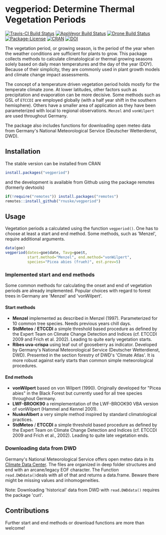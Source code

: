 # vegperiod: Determine Thermal Vegetation Periods 

[![Travis-CI Build Status](https://travis-ci.org/rnuske/vegperiod.svg?branch=master)](https://travis-ci.org/rnuske/vegperiod) 
[![AppVeyor Build Status](https://ci.appveyor.com/api/projects/status/github/rnuske/vegperiod?branch=master&svg=true)](https://ci.appveyor.com/project/rnuske/vegperiod) 
[![Drone Build Status](https://cloud.drone.io/api/badges/rnuske/vegperiod/status.svg)](https://cloud.drone.io/rnuske/vegperiod) 
[![Package-License](https://img.shields.io/badge/license-GPL--3-brightgreen.svg?style=flat)](https://www.gnu.org/licenses/gpl-3.0.html) 
[![CRAN](https://www.r-pkg.org/badges/version/vegperiod)](https://cran.r-project.org/package=vegperiod) 
[![DOI](https://zenodo.org/badge/DOI/10.5281/zenodo.1466541.svg)](https://doi.org/10.5281/zenodo.1466541)

The vegetation period, or growing season, is the period of the year when the weather conditions are sufficient for plants to grow. This package collects methods to calculate climatological or thermal growing seasons solely based on daily mean temperatures and the day of the year (DOY). Because of their simplicity, they are commonly used in plant growth models and climate change impact assessments.

The concept of a temperature driven vegetation period holds mostly for the temperate climate zone. At lower latitudes, other factors such as precipitation and evaporation can be more decisive. Some methods such as GSL of `ETCCDI` are employed globally (with a half year shift in the southern hemisphere). Others have a smaller area of application as they have been parameterized with local to regional observations. `Menzel` and `vonWilpert` are used throughout Germany.

The package also includes functions for downloading open meteo data from Germany's National Meteorological Service (Deutscher Wetterdienst, DWD).


## Installation
The stable version can be installed from CRAN
```r
install.packages("vegperiod")
```


and the development is available from Github using the package remotes (formerly devtools)
```r
if(!require("remotes")) install.packages("remotes")
remotes::install_github("rnuske/vegperiod")
```

## Usage
Vegetation periods a calculated using the function `vegperiod()`.  One has to choose at least a start and end method. Some methods, such as 'Menzel', require additional arguments.

```r
data(goe)
vegperiod(dates=goe$date, Tavg=goe$t, 
          start.method="Menzel", end.method="vonWilpert", 
          species="Picea abies (frueh)", est.prev=5)
```

### Implemented start and end methods
Some common methods for calculating the onset and end of vegetation periods are already implemented. Popular choices with regard to forest trees in Germany are 'Menzel' and 'vonWilpert'.

#### Start methods
* **Menzel** implemented as described in Menzel (1997). Parameterized for 10 common tree species. Needs previous years chill days.
* **StdMeteo** / **ETCCDI** a simple threshold based procedure as defined by the Expert Team on Climate Change Detection and Indices (cf. ETCCDI 2009 and Frich et al. 2002). Leading to quite early vegetation starts.
* **Ribes uva-crispa** using leaf out of gooseberry as indicator. Developed by Germany's National Meteorological Service (Deutscher Wetterdienst, DWD). Presented in the section forestry of DWD's 'Climate Atlas'. It is more robust against early starts than common simple meteorological procedures.

#### End methods
* **vonWilpert** based on von Wilpert (1990). Originally developed for "Picea abies" in the Black Forest but currently used for all tree species throughout Germany.
* **LWF-BROOK90** a reimplementation of the LWF-BROOK90 VBA version of vonWilpert (Hammel and Kennel 2001).
* **NuskeAlbert** a very simple method inspired by standard climatological practices.
* **StdMeteo** / **ETCCDI** a simple threshold based procedure as defined by the Expert Team on Climate Change Detection and Indices (cf. ETCCDI 2009 and Frich et al., 2002). Leading to quite late vegetation ends.

### Downloading data from DWD
Germany's National Meteorological Service offers open meteo data in its [Climate Data Center](https://www.dwd.de/EN/climate_environment/cdc/cdc.html).
The files are organized in deep folder structures and end with an arcane/legacy EOF character. 
The Function `read.DWDdata()`deals with all of that and returns a data.frame. Beware there might be missing values and inhomogeneities.

Note: Downloading 'historical' data from DWD with `read.DWDdata()` requires the package 'curl'.


## Contributions
Further start and end methods or download functions are more than welcome! 
